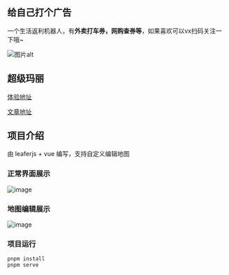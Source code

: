 ## 给自己打个广告

一个生活返利机器人，有**外卖打车券，网购查券等**，如果喜欢可以vx扫码关注一下哦~

![图片alt](https://github.com/user-attachments/assets/ebc290c2-0b8f-4675-a9e0-d317bc4333f1 "图片title")

## 超级玛丽

[体验地址](https://hhzzcc.github.io/super-mario/dist/index.html#/)

[文章地址](https://juejin.cn/post/7392116075674828827)

## 项目介绍

由 leaferjs + vue 编写，支持自定义编辑地图

### 正常界面展示

![image](https://github.com/user-attachments/assets/5dfaab6e-d311-47e8-ac08-918d6f3f2149)

### 地图编辑展示

![image](https://github.com/user-attachments/assets/708d95de-1f30-4ec6-a44b-b01e576273fd)

### 项目运行

```
pnpm install
pnpm serve
```


